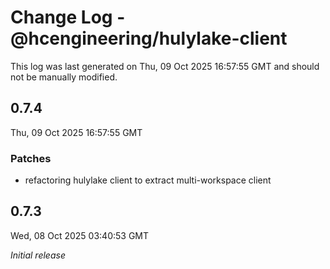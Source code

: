 # Change Log - @hcengineering/hulylake-client

This log was last generated on Thu, 09 Oct 2025 16:57:55 GMT and should not be manually modified.

## 0.7.4
Thu, 09 Oct 2025 16:57:55 GMT

### Patches

- refactoring hulylake client to extract multi-workspace client

## 0.7.3
Wed, 08 Oct 2025 03:40:53 GMT

_Initial release_

